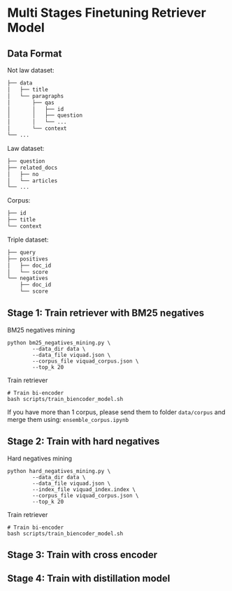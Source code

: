 # Multi Stages Finetuning Retriever Model
## Data Format

Not law dataset:
```bash
├── data
│   ├── title
│   └── paragraphs
│       ├── qas
│       │   ├── id
│       │   ├── question
│       │   └── ...
│       └── context
└── ...
```

Law dataset:
```bash
├── question
├── related_docs
│   ├── no
│   └── articles
└── ...
```

Corpus:
```bash
├── id
├── title
└── context
```

Triple dataset:
```bash
├── query
├── positives
│   ├── doc_id
│   └── score
└── negatives
    ├── doc_id
    └── score
```

## Stage 1: Train retriever with BM25 negatives
BM25 negatives mining
```
python bm25_negatives_mining.py \
        --data_dir data \
        --data_file viquad.json \
        --corpus_file viquad_corpus.json \
        --top_k 20
```
Train retriever
```
# Train bi-encoder
bash scripts/train_biencoder_model.sh
```
If you have more than 1 corpus, please send them to folder `data/corpus` and merge them using: `ensemble_corpus.ipynb`

## Stage 2: Train with hard negatives
Hard negatives mining
```
python hard_negatives_mining.py \
        --data_dir data \
        --data_file viquad.json \
        --index_file viquad_index.index \
        --corpus_file viquad_corpus.json \
        --top_k 20
```
Train retriever
```
# Train bi-encoder
bash scripts/train_biencoder_model.sh
```
## Stage 3: Train with cross encoder


## Stage 4: Train with distillation model

